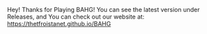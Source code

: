 Hey! Thanks for Playing BAHG! 
You can see the latest version under Releases, 
                and 
You can check out our website at:
https://thetfroistanet.github.io/BAHG
